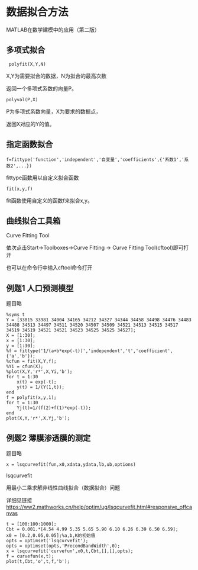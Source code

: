 # 数据拟合方法
MATLAB在数学建模中的应用（第二版）
## 多项式拟合
```
 polyfit(X,Y,N)
 ```
 X,Y为需要拟合的数据，N为拟合的最高次数

 返回一个多项式系数的向量P。
 ```
 polyval(P,X)
 ```
 P为多项式系数向量，X为要求的数据点，

 返回X对应的Y的值。

## 指定函数拟合
```
f=fittype('function','independent','自变量','coefficients',{'系数1','系数2',...})
```
fittype函数用以自定义拟合函数
```
fit(x,y,f)
```
fit函数使用自定义的函数f来拟合x,y。
## 曲线拟合工具箱
Curve Fitting Tool

依次点击Start->Toolboxes->Curve Fitting -> Curve Fitting Tool(cftool)即可打开

也可以在命令行中输入cftool命令打开

## 例题1 人口预测模型
题目略
```
%syms t
Y = [33815 33981 34004 34165 34212 34327 34344 34458 34498 34476 34483 34488 34513 34497 34511 34520 34507 34509 34521 34513 34515 34517 34519 34519 34521 34521 34523 34525 34525 34527];
X = [1:30];
x = [1:30];
y = [1:30];
%f = fittype('1/(a+b*exp(-t))','independent','t','coefficient',{'a','b'});
%cfun = fit(X,Y,f);
%Yi = cfun(X);
%plot(X,Y,'r*',X,Yi,'b');
for t = 1:30
    x(t) = exp(-t);
    y(t) = 1/(Y(1,t));
end
f = polyfit(x,y,1);
for t = 1:30
    Yj(t)=1/(f(2)+f(1)*exp(-t));
end
plot(X,Y,'r*',X,Yj,'b');
```

## 例题2 薄膜渗透膜的测定
题目略
```
x = lsqcurvefit(fun,x0,xdata,ydata,lb,ub,options)
```
lsqcurvefit

用最小二乘求解非线性曲线拟合（数据拟合）问题

详细见链接<a href = 'https://ww2.mathworks.cn/help/optim/ug/lsqcurvefit.html#responsive_offcanvas'>https://ww2.mathworks.cn/help/optim/ug/lsqcurvefit.html#responsive_offcanvas</a>
```
t = [100:100:1000];
Cbt = 0.001.*[4.54 4.99 5.35 5.65 5.90 6.10 6.26 6.39 6.50 6.59];
x0 = [0.2,0.05,0.05];%a,b,K的初始值
opts = optimset('lsqcurvefit');
opts = optimset(opts,'PrecondBandWidth',0);
x = lsqcurvefit('curvefun',x0,t,Cbt,[],[],opts);
f = curvefun(x,t);
plot(t,Cbt,'o',t,f,'b');
```